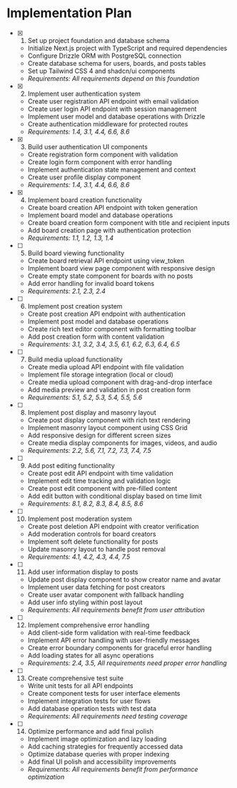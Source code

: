 # Implementation Plan

- [x] 1. Set up project foundation and database schema

  - Initialize Next.js project with TypeScript and required dependencies
  - Configure Drizzle ORM with PostgreSQL connection
  - Create database schema for users, boards, and posts tables
  - Set up Tailwind CSS 4 and shadcn/ui components
  - _Requirements: All requirements depend on this foundation_

- [x] 2. Implement user authentication system

  - Create user registration API endpoint with email validation
  - Create user login API endpoint with session management
  - Implement user model and database operations with Drizzle
  - Create authentication middleware for protected routes
  - _Requirements: 1.4, 3.1, 4.4, 6.6, 8.6_

- [x] 3. Build user authentication UI components

  - Create registration form component with validation
  - Create login form component with error handling
  - Implement authentication state management and context
  - Create user profile display component
  - _Requirements: 1.4, 3.1, 4.4, 6.6, 8.6_

- [x] 4. Implement board creation functionality

  - Create board creation API endpoint with token generation
  - Implement board model and database operations
  - Create board creation form component with title and recipient inputs
  - Add board creation page with authentication protection
  - _Requirements: 1.1, 1.2, 1.3, 1.4_

- [ ] 5. Build board viewing functionality

  - Create board retrieval API endpoint using view_token
  - Implement board view page component with responsive design
  - Create empty state component for boards with no posts
  - Add error handling for invalid board tokens
  - _Requirements: 2.1, 2.3, 2.4_

- [ ] 6. Implement post creation system

  - Create post creation API endpoint with authentication
  - Implement post model and database operations
  - Create rich text editor component with formatting toolbar
  - Add post creation form with content validation
  - _Requirements: 3.1, 3.2, 3.4, 3.5, 6.1, 6.2, 6.3, 6.4, 6.5_

- [ ] 7. Build media upload functionality

  - Create media upload API endpoint with file validation
  - Implement file storage integration (local or cloud)
  - Create media upload component with drag-and-drop interface
  - Add media preview and validation in post creation form
  - _Requirements: 5.1, 5.2, 5.3, 5.4, 5.5, 5.6_

- [ ] 8. Implement post display and masonry layout

  - Create post display component with rich text rendering
  - Implement masonry layout component using CSS Grid
  - Add responsive design for different screen sizes
  - Create media display components for images, videos, and audio
  - _Requirements: 2.2, 5.6, 7.1, 7.2, 7.3, 7.4, 7.5_

- [ ] 9. Add post editing functionality

  - Create post edit API endpoint with time validation
  - Implement edit time tracking and validation logic
  - Create post edit component with pre-filled content
  - Add edit button with conditional display based on time limit
  - _Requirements: 8.1, 8.2, 8.3, 8.4, 8.5, 8.6_

- [ ] 10. Implement post moderation system

  - Create post deletion API endpoint with creator verification
  - Add moderation controls for board creators
  - Implement soft delete functionality for posts
  - Update masonry layout to handle post removal
  - _Requirements: 4.1, 4.2, 4.3, 4.4, 7.5_

- [ ] 11. Add user information display to posts

  - Update post display component to show creator name and avatar
  - Implement user data fetching for post creators
  - Create user avatar component with fallback handling
  - Add user info styling within post layout
  - _Requirements: All requirements benefit from user attribution_

- [ ] 12. Implement comprehensive error handling

  - Add client-side form validation with real-time feedback
  - Implement API error handling with user-friendly messages
  - Create error boundary components for graceful error handling
  - Add loading states for all async operations
  - _Requirements: 2.4, 3.5, All requirements need proper error handling_

- [ ] 13. Create comprehensive test suite

  - Write unit tests for all API endpoints
  - Create component tests for user interface elements
  - Implement integration tests for user flows
  - Add database operation tests with test data
  - _Requirements: All requirements need testing coverage_

- [ ] 14. Optimize performance and add final polish
  - Implement image optimization and lazy loading
  - Add caching strategies for frequently accessed data
  - Optimize database queries with proper indexing
  - Add final UI polish and accessibility improvements
  - _Requirements: All requirements benefit from performance optimization_
